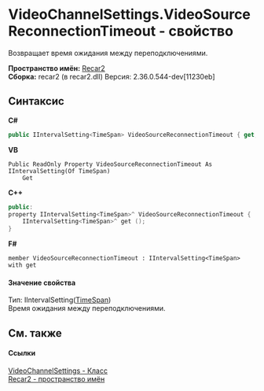 # VideoChannelSettings.VideoSourceReconnectionTimeout - свойство
 

Возвращает время ожидания между переподключениями.

**Пространство имён:**&nbsp;<a href="0dd0c505-07fc-c3e8-128c-d1a0701f2a29">Recar2</a><br />**Сборка:**&nbsp;recar2 (в recar2.dll) Версия: 2.36.0.544-dev[11230eb]

## Синтаксис

**C#**<br />
``` C#
public IIntervalSetting<TimeSpan> VideoSourceReconnectionTimeout { get; }
```

**VB**<br />
``` VB
Public ReadOnly Property VideoSourceReconnectionTimeout As IIntervalSetting(Of TimeSpan)
	Get
```

**C++**<br />
``` C++
public:
property IIntervalSetting<TimeSpan>^ VideoSourceReconnectionTimeout {
	IIntervalSetting<TimeSpan>^ get ();
}
```

**F#**<br />
``` F#
member VideoSourceReconnectionTimeout : IIntervalSetting<TimeSpan> with get

```


#### Значение свойства
Тип:&nbsp;IIntervalSetting(<a href="http://msdn2.microsoft.com/ru-ru/library/269ew577" target="_blank">TimeSpan</a>)<br />Время ожидания между переподключениями.

## См. также


#### Ссылки
<a href="e9c16317-8a46-c70d-6253-3004e99076b2">VideoChannelSettings - Класс</a><br /><a href="0dd0c505-07fc-c3e8-128c-d1a0701f2a29">Recar2 - пространство имён</a><br />